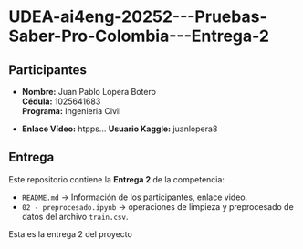 # UDEA-ai4eng-20252---Pruebas-Saber-Pro-Colombia---Entrega-2

## Participantes
- **Nombre:** Juan Pablo Lopera Botero  
  **Cédula:** 1025641683  
  **Programa:** Ingenieria Civil
  
- **Enlace Vídeo:** htpps...
  **Usuario Kaggle:** juanlopera8


## Entrega
Este repositorio contiene la **Entrega 2** de la competencia:
- `README.md` → Información de los participantes, enlace video.
- `02 - preprocesado.ipynb` → operaciones de limpieza y preprocesado de datos del archivo `train.csv`.









Esta es la entrega 2 del proyecto 
